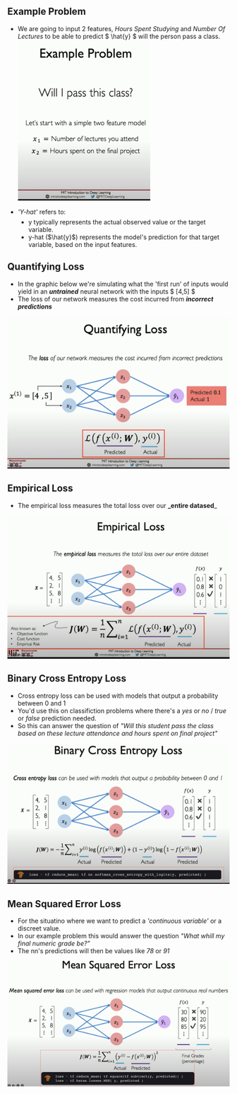 ## Example Problem

- We are going to input 2 features, _Hours Spent Studying_ and _Number Of Lectures_ to be able to predict $ \hat{y} $ will the person pass a class. <img src="./images/example-prob.png"></img>

- _'Y-hat'_ refers to:
<ul style="margin-left: 1.5rem; margin-top: -0.5rem;">
<li> y typically represents the actual observed value or the target variable.</li>
<li> y-hat ($\hat{y}$) represents the model's prediction for that target variable, based on the input features.</li>
</ul >

## Quantifying Loss

- In the graphic below we're simulating what the 'first run' of inputs would yield in an **_untrained_** neural network with the inputs $ [4,5] $
- The loss of our network measures the cost incurred from **_incorrect predictions_**

![quantifying-loss.png](./images/quantifying-loss.png)

## Empirical Loss

- The empirical loss measures the total loss over our **\_entire datased**\_

![empirical-loss.png](./images/empirical-loss.png)

## Binary Cross Entropy Loss

- Cross entropy loss can be used with models that output a probability between 0 and 1
- You'd use this on classifiction problems where there's a _yes_ or _no_ / _true_ or _false_ prediction needed.
- So this can answer the question of _"Will this student pass the class based on these lecture attendance and hours spent on final project"_

![binary-cross-entropy-loss.png](./images/binary-cross-entropy-loss.png)

## Mean Squared Error Loss

- For the situatino where we want to predict a _'continuous variable'_ or a discreet value.
- In our example problem this would answer the question _"What whill my final numeric grade be?"_
- The nn's predictions will then be values like _78_ or _91_

![mean-squared-error-loss.png](./images/mean-squared-error-loss.png)
